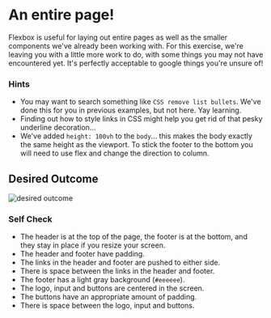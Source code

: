 # An entire page!

Flexbox is useful for laying out entire pages as well as the smaller components we've already been working with. For this exercise, we're leaving you with a little more work to do, with some things you may not have encountered yet. It's perfectly acceptable to google things you're unsure of!

### Hints
- You may want to search something like `CSS remove list bullets`.  We've done this for you in previous examples, but not here. Yay learning.
- Finding out how to style links in CSS might help you get rid of that pesky underline decoration...
- We've added `height: 100vh` to the `body`... this makes the body exactly the same height as the viewport. To stick the footer to the bottom you will need to use flex and change the direction to column.

## Desired Outcome
![desired outcome](./desired-outcome.png)

### Self Check

- The header is at the top of the page, the footer is at the bottom, and they stay in place if you resize your screen.
- The header and footer have padding.
- The links in the header and footer are pushed to either side.
- There is space between the links in the header and footer.
- The footer has a light gray background (`#eeeeee`).
- The logo, input and buttons are centered in the screen.
- The buttons have an appropriate amount of padding.
- There is space between the logo, input and buttons. 
 
